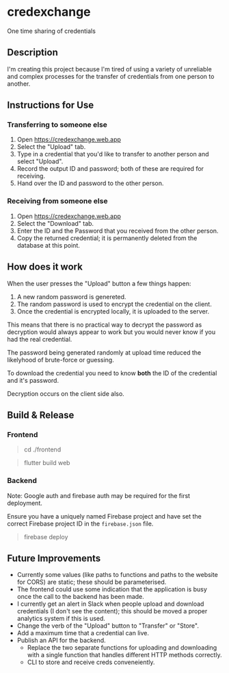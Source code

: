 # credexchange
One time sharing of credentials

## Description

I'm creating this project because I'm tired of using a variety of unreliable and complex processes for the transfer of credentials from one person to another.

## Instructions for Use

### Transferring to someone else

1. Open https://credexchange.web.app
2. Select the "Upload" tab.
3. Type in a credential that you'd like to transfer to another person and select "Upload".
4. Record the output ID and password; both of these are required for receiving.
5. Hand over the ID and password to the other person.

### Receiving from someone else

1. Open https://credexchange.web.app
2. Select the "Download" tab.
3. Enter the ID and the Password that you received from the other person.
4. Copy the returned credential; it is permanently deleted from the database at this point.

## How does it work

When the user presses the "Upload" button a few things happen:
1. A new random password is genereted.
2. The random password is used to encrypt the credential on the client.
3. Once the credential is encrypted locally, it is uploaded to the server.

This means that there is no practical way to decrypt the password as decryption would always appear to work but you would never know if you had the real credential.

The password being generated randomly at upload time reduced the likelyhood of brute-force or guessing.

To download the credential you need to know **both** the ID of the credential and it's password.

Decryption occurs on the client side also.

## Build & Release

### Frontend

> cd ./frontend

> flutter build web

### Backend

Note: Google auth and firebase auth may be required for the first deployment.

Ensure you have a uniquely named Firebase project and have set the correct Firebase project ID in the `firebase.json` file.
> firebase deploy

## Future Improvements

- Currently some values (like paths to functions and paths to the website for CORS) are static; these should be parameterised.
- The frontend could use some indication that the application is busy once the call to the backend has been made.
- I currently get an alert in Slack when people upload and download credentials (I don't see the content); this should be moved a proper analytics system if this is used.
- Change the verb of the "Upload" button to "Transfer" or "Store".
- Add a maximum time that a credential can live.
- Publish an API for the backend.
  - Replace the two separate functions for uploading and downloading with a single function that handles different HTTP methods correctly.
  - CLI to store and receive creds conveneiently.
